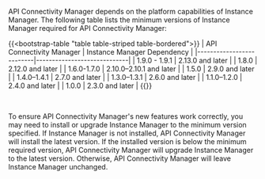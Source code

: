 API Connectivity Manager depends on the platform capabilities of Instance Manager. The following table lists the minimum versions of Instance Manager required for API Connectivity Manager:

{{<bootstrap-table "table table-striped table-bordered">}}
| API Connectivity Manager | Instance Manager Dependency |
|--------------------------|-----------------------------|
| 1.9.0 - 1.9.1            | 2.13.0 and later            |
| 1.8.0                    | 2.12.0 and later            |
| 1.6.0-1.7.0              | 2.10.0–2.10.1 and later     |
| 1.5.0                    | 2.9.0 and later             |
| 1.4.0–1.4.1              | 2.7.0 and later             |
| 1.3.0–1.3.1              | 2.6.0 and later             |
| 1.1.0–1.2.0              | 2.4.0 and later             |
| 1.0.0                    | 2.3.0 and later             |
{{</bootstrap-table>}}

<br>

To ensure API Connectivity Manager's new features work correctly, you may need to install or upgrade Instance Manager to the minimum version specified. If Instance Manager is not installed, API Connectivity Manager will install the latest version. If the installed version is below the minimum required version, API Connectivity Manager will upgrade Instance Manager to the latest version. Otherwise, API Connectivity Manager will leave Instance Manager unchanged.

<!-- Do not remove. Keep this code at the bottom of the include -->
<!-- DOCS-1066 -->
